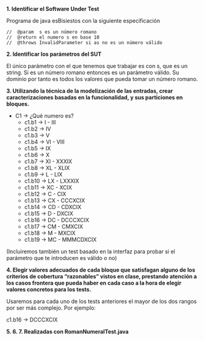**1. Identificar el Software Under Test**

Programa de java esBisiestos con la siguiente especificación

    //  @param  s es un número romano
    //  @return el numero s en base 10
    //  @throws InvalidParameter si as no es un número válido

**2. Identificar los parámetros del SUT**

El único parámetro con el que tenemos que trabajar es con s, que es un string. Si es un número romano entonces es un parámetro válido. Su dominio por tanto es todos los valores que pueda tomar un número romano.

**3. Utilizando la técnica de la modelización de las entradas, crear caracterizaciones basadas en la funcionalidad, y sus particiones en bloques.**

* C1 -> ¿Qué numero es?
  * c1.b1 -> I - III
  * c1.b2 -> IV
  * c1.b3 -> V
  * c1.b4 -> VI - VIII
  * c1.b5 -> IX
  * c1.b6 -> X
  * c1.b7 -> XI - XXXIX
  * c1.b8 -> XL - XLIX
  * c1.b9 -> L - LIX
  * c1.b10 -> LX - LXXXIX
  * c1.b11 -> XC - XCIX
  * c1.b12 -> C - CIX
  * c1.b13 -> CX - CCCXCIX
  * c1.b14 -> CD - CDXCIX
  * c1.b15 -> D - DXCIX
  * c1.b16 -> DC - DCCCXCIX
  * c1.b17 -> CM - CMXCIX
  * c1.b18 -> M - MXCIX
  * c1.b19 -> MC - MMMCDXCIX

(Incluiremos también un test basado en la interfaz para probar si el parámetro que te introducen es válido o no)

**4. Elegir valores adecuados de cada bloque que satisfagan alguno de los criterios de cobertura “razonables” vistos en clase, prestando atención a los casos frontera que pueda haber en cada caso a la hora de elegir valores concretos para los tests.**

Usaremos para cada uno de los tests anteriores el mayor de los dos rangos por ser más complejo. Por ejemplo:

c1.b16 -> DCCCXCIX

**5. 6. 7. Realizadas con RomanNumeralTest.java**
